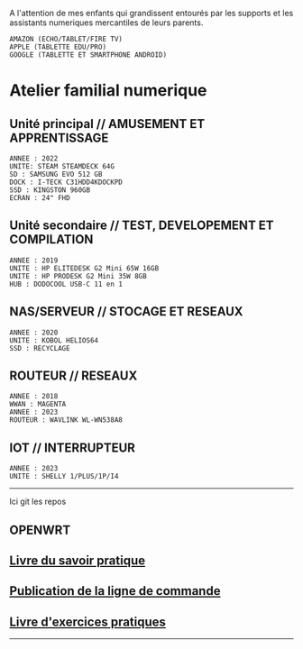 A l'attention de mes enfants qui grandissent entourés par les supports et les assistants numeriques mercantiles de leurs parents.

    AMAZON (ECHO/TABLET/FIRE TV)
    APPLE (TABLETTE EDU/PRO)
    GOOGLE (TABLETTE ET SMARTPHONE ANDROID)
    
# Atelier familial numerique
## Unité principal // AMUSEMENT ET APPRENTISSAGE
    ANNEE : 2022
    UNITE: STEAM STEAMDECK 64G
    SD : SAMSUNG EVO 512 GB
    DOCK : I-TECK C31HDD4KDOCKPD
    SSD : KINGSTON 960GB
    ECRAN : 24" FHD 

## Unité secondaire // TEST, DEVELOPEMENT ET COMPILATION
    ANNEE : 2019
    UNITE : HP ELITEDESK G2 Mini 65W 16GB
    UNITE : HP PRODESK G2 Mini 35W 8GB
    HUB : DODOCOOL USB-C 11 en 1
  
## NAS/SERVEUR // STOCAGE ET RESEAUX
    ANNEE : 2020
    UNITE : KOBOL HELIOS64 
    SSD : RECYCLAGE

## ROUTEUR  // RESEAUX
    ANNEE : 2018
    WWAN : MAGENTA
    ANNEE : 2023
    ROUTEUR : WAVLINK WL-WN538A8
    
## IOT // INTERRUPTEUR
    ANNEE : 2023
    UNITE : SHELLY 1/PLUS/1P/I4

-------

Ici git les repos

## OPENWRT

## [Livre du savoir pratique](https://github.com/allen-smithee-dev/Le-livre-du-savoir-utile/blob/master/README.md)

## [Publication de la ligne de commande](https://github.com/allen-smithee-dev/Publication-sur-la-ligne-de-commande/blob/master/README-fr.md)

## [Livre d'exercices pratiques](https://github.com/allen-smithee-dev/Le-livre-des-exercices-utiles/blob/master/README.md)


-------
